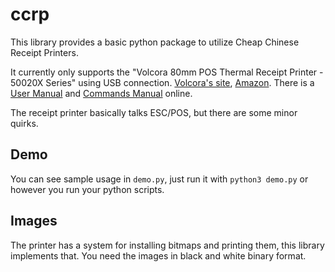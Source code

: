 # ccrp

This library provides a basic python package to utilize Cheap Chinese Receipt Printers.

It currently only supports the "Volcora 80mm POS Thermal Receipt Printer - 50020X Series" using USB connection. [Volcora's site](https://volcora.com/products/thermal-receipt-printer?variant=39564102631479), [Amazon](https://www.amazon.com/dp/B0C1KRY98H/). There is a [User Manual](https://cdn.shopify.com/s/files/1/0257/3225/1703/files/General_User_Manual.pdf) and [Commands Manual](https://cdn.shopify.com/s/files/1/0257/3225/1703/files/Commands_Manual.pdf) online.

The receipt printer basically talks ESC/POS, but there are some minor quirks.

## Demo

You can see sample usage in `demo.py`, just run it with `python3 demo.py` or however you run your python scripts.

## Images

The printer has a system for installing bitmaps and printing them, this library implements that. You need the images in black and white binary format.
